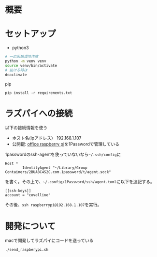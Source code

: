 # 概要

# セットアップ

- python3

```sh
# 一応仮想環境作成
python -m venv venv
source venv/bin/activate
# 抜ける時は
deactivate
```

pip

```
pip install -r requirements.txt
```

# ラズパイへの接続

以下の接続情報を使う

- ホスト名(ipアドレス） 192.168.1.107
- 公開鍵: [office raspberry pi](https://start.1password.com/open/i?a=LO3ZLCHHVRHERBRDXROJT67EYY&v=nrsanojccv3mg777l7kxxv2mp4&i=3udwz4yxjiw3v4zkn6o4otjtxu&h=covelline.1password.com)を1Passwordで管理している

1passwordのssh-agentを使っていないなら`~/.ssh/config`に

```
Host *
        IdentityAgent "~/Library/Group Containers/2BUA8C4S2C.com.1password/t/agent.sock"
```
を書く。その上で、`~/.config/1Password/ssh/agent.toml`に以下を追記する。

```
[[ssh-keys]]
account = "covelline"
```

その後、`ssh raspberrypi@192.168.1.107`を実行。


# 開発について

macで開発してラズパイにコードを送っている

```sh
./send_raspberypi.sh
```

